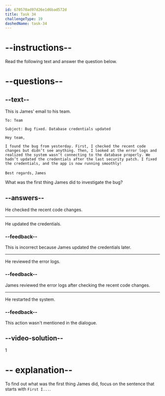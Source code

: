 ```yaml
---
id: 670570ad97d26e1d6bad572d
title: Task 34
challengeType: 19
dashedName: task-34
---
```


<!-- READING -->

# --instructions--

Read the following text and answer the question below.

# --questions--

## --text--

This is James' email to his team.

`To: Team`

`Subject: Bug fixed. Database credentials updated`

`Hey team,`

`I found the bug from yesterday. First, I checked the recent code changes but didn’t see anything. Then, I looked at the error logs and realized the system wasn’t connecting to the database properly. We hadn’t updated the credentials after the last security patch. I fixed the credentials, and the app is now running smoothly!`

`Best regards,`
`James`

What was the first thing James did to investigate the bug?

## --answers--

He checked the recent code changes.

---

He updated the credentials.

### --feedback--

This is incorrect because James updated the credentials later.

---

He reviewed the error logs.

### --feedback--

James reviewed the error logs after checking the recent code changes.

---

He restarted the system.

### --feedback--

This action wasn't mentioned in the dialogue.

## --video-solution--

1

# -- explanation--

To find out what was the first thing James did, focus on the sentence that starts with `First I...`.
